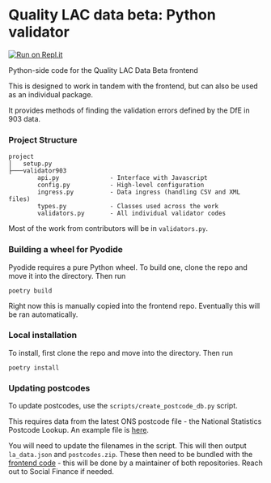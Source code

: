 # Quality LAC data beta: Python validator
[![Run on Repl.it](https://repl.it/badge/github/SocialFinanceDigitalLabs/quality-lac-data-beta-validator)](https://repl.it/github/SocialFinanceDigitalLabs/quality-lac-data-beta-validator)

Python-side code for the Quality LAC Data Beta frontend

This is designed to work in tandem with the frontend, but can also be used as an individual package.

It provides methods of finding the validation errors defined by the DfE in 903 data.

### Project Structure

```
project
│   setup.py
├───validator903
        api.py              - Interface with Javascript
        config.py           - High-level configuration
        ingress.py          - Data ingress (handling CSV and XML files)
        types.py            - Classes used across the work
        validators.py       - All individual validator codes
```

Most of the work from contributors will be in `validators.py`.


### Building a wheel for Pyodide

Pyodide requires a pure Python wheel. To build one, clone the repo and move it into the directory. Then run

```
poetry build
```

Right now this is manually copied into the frontend repo. Eventually this will be ran automatically.

### Local installation

To install, first clone the repo and move into the directory. Then run

```
poetry install
```

### Updating postcodes

To update postcodes, use the `scripts/create_postcode_db.py` script.

This requires data from the latest ONS postcode file - the National Statistics Postcode Lookup. An example file is [here](https://geoportal.statistics.gov.uk/datasets/ons::national-statistics-postcode-lookup-may-2021/about).

You will need to update the filenames in the script. This will then output `la_data.json` and `postcodes.zip`. These then need to be bundled with the [frontend code](https://github.com/SocialFinanceDigitalLabs/quality-lac-data-beta) - this will be done by a maintainer of both repositories. Reach out to Social Finance if needed.